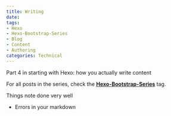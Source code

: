 ```yaml
---
title: Writing 
date:
tags:
- Hexo
- Hexo-Bootstrap-Series
- Blog
- Content
- Authoring
categories: Technical
---
```


Part 4 in starting with Hexo: how you actually write content

<!-- more --> 

For all posts in the series, check the **[Hexo-Bootstrap-Series](/tags/Hexo-Bootstrap-Series/)** tag.



Things note done very well
* Errors in your markdown
